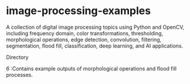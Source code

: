 # image-processing-examples
A collection of digital image processing topics using Python and OpenCV, including frequency domain, color transformations, thresholding, morphological operations, edge detection, convolution, filtering, segmentation, flood fill, classification, deep learning, and AI applications.

Directory




6 :Contains example outputs of morphological operations and flood fill processes.
